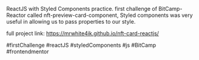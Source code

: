 ReactJS with Styled Components practice. 
first challenge of BitCamp-Reactor called nft-preview-card-component,
Styled components was very useful in allowing us to pass properties to our style.


full project link: https://mrwhite4ik.github.io/nft-card-reactjs/

#firstChallenge #reactJS #styledComponents #js #BitCamp #frontendmentor
